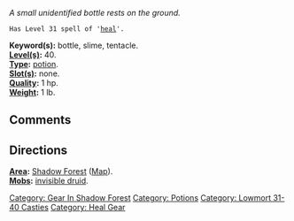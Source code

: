 *A small unidentified bottle rests on the ground.*

`Has Level 31 spell of '`[`heal`](Heal_(spell) "wikilink")`'.`

**Keyword(s):** bottle, slime, tentacle.  
**[Level(s)](Object_Level "wikilink"):** 40.  
**[Type](:Category:_Object_Types "wikilink"):**
[potion](:Category:_Potions "wikilink").  
**[Slot(s)](Object_Slots "wikilink"):** none.  
**[Quality](Object_Quality "wikilink"):** 1 hp.  
**[Weight](Object_Weight "wikilink"):** 1 lb.  

## Comments

## Directions

**[Area](:Category:_Areas "wikilink"):** [Shadow
Forest](:Category:_Shadow_Forest "wikilink")
([Map](Shadow_Forest_Map "wikilink")).  
**[Mobs](:Category:_Mobs "wikilink"):** [invisible
druid](Invisible_druid "wikilink").  

[Category: Gear In Shadow
Forest](Category:_Gear_In_Shadow_Forest "wikilink") [Category:
Potions](Category:_Potions "wikilink") [Category: Lowmort 31-40
Casties](Category:_Lowmort_31-40_Casties "wikilink") [Category: Heal
Gear](Category:_Heal_Gear "wikilink")
